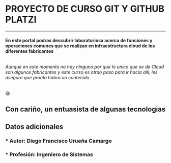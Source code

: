 # **PROYECTO DE CURSO GIT Y GITHUB PLATZI** 

------------

#### En este portal podras descubrir laboratoriosa acerca de funciones y operaciones comunes que se realizan en infraestructura cloud de los diferentes fabricantes
###### 
###### Aunque en este momento no hay ninguno por que lo unico que se de Cloud son algunos fabricantes y este curso es otrao paso para ir hacia alli, les aseguro que pronto habra un contenido

:laughing:

## Con cariño, un entuasista de algunas tecnologias

## Datos adicionales
### * Autor: Diego Francisco Urueña Camargo
### * Profesión: Ingeniero de Sistemas